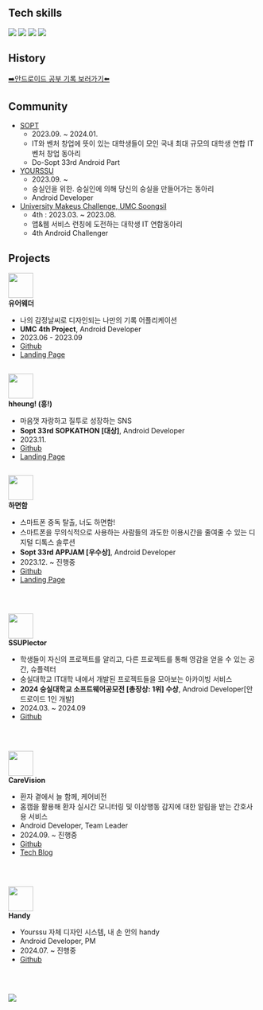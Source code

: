 ## Tech skills
<p>
  <img src="https://img.shields.io/badge/Kotlin-7F52FF?style=flat-square&logo=Kotlin&logoColor=white"/>
  <img src="https://img.shields.io/badge/Android-3DDC84?style=flat-square&logo=android&logoColor=white">
  <img src="https://img.shields.io/badge/AndroidStudio-3DDC84?style=flat-square&logo=androidstudio&logoColor=white">
  <img src="https://img.shields.io/badge/jetpackCompose-000000?style=flat-square&logo=jetpackcompose&logoColor=#4285F4">
</p>

## History
[➡️안드로이드 공부 기록 보러가기⬅️](https://www.notion.so/kangyuri1114/Android-beb174a2a06e4fc39a3bcdc4ecec92c0)

## Community
- [SOPT](https://www.sopt.org/)
  - 2023.09. ~ 2024.01.
  - IT와 벤처 창업에 뜻이 있는 대학생들이 모인 국내 최대 규모의 대학생 연합 IT 벤처 창업 동아리
  - Do-Sopt 33rd Android Part
- [YOURSSU](https://yourssu.com)
  - 2023.09. ~
  - 숭실인을 위한. 숭실인에 의해 당신의 숭실을 만들어가는 동아리
  - Android Developer
- [University Makeus Challenge, UMC Soongsil](https://www.makeus.in/umc)
  - 4th : 2023.03. ~ 2023.08.
  - 앱&웹 서비스 런칭에 도전하는 대학생 IT 연합동아리
  - 4th Android Challenger

## Projects

<img src="https://avatars.githubusercontent.com/u/138274494?s=48&v=4" width=50 /> <br/>   **유어웨더** 
  - 나의 감정날씨로 디자인되는 나만의 기록 어플리케이션
  - **UMC 4th Project**, Android Developer
  - 2023.06 - 2023.09
  - [Github](https://github.com/yourweather/yourweather-android)
  - [Landing Page](https://www.notion.so/4d8249f3157f4cb9bc014ba5567eff6f)
##
<img src="https://avatars.githubusercontent.com/u/151904137?s=48&v=4" width=50 /><br/>**hheung! (흥!)** <br/>
  - 마음껏 자랑하고 질투로 성장하는 SNS
  - **Sopt 33rd SOPKATHON [대상]**, Android Developer
  - 2023.11.
  - [Github](https://github.com/33th-SOPT-SOPKATHON-4/Android)
  - [Landing Page](https://playground.sopt.org/projects/139)

##
<img src="https://avatars.githubusercontent.com/u/154313174?s=48&v=4" width=50 /> <br/> **하면함**
  - 스마트폰 중독 탈출, 너도 하면함!
  - 스마트폰을 무의식적으로 사용하는 사람들의 과도한 이용시간을 줄여줄 수 있는 디지털 디톡스 솔루션 
  - **Sopt 33rd APPJAM [우수상]**, Android Developer
  - 2023.12. ~ 진행중 
  - [Github](https://github.com/Team-HMH/HMH-Android)
  - [Landing Page](https://playground.sopt.org/projects/148)
<br>

##
<img src="https://avatars.githubusercontent.com/u/163310323?s=48&v=4" width=50 /> <br/> **SSUPlector**
  - 학생들이 자신의 프로젝트를 알리고, 다른 프로젝트를 통해 영감을 얻을 수 있는 공간, 슈플렉터
  - 숭실대학교 IT대학 내에서 개발된 프로젝트들을 모아보는 아카이빙 서비스
  - **2024 숭실대학교 소프트웨어공모전 [총장상: 1위] 수상**, Android Developer[안드로이드 1인 개발]
  - 2024.03. ~ 2024.09 
  - [Github](https://github.com/SSU-Plector/SSU-Plector-Android)
<br>


##
<img src="https://avatars.githubusercontent.com/u/179388826?s=48&v=4" width=50 /> <br/> **CareVision**
  - 환자 곁에서 늘 함께, 케어비전
  - 홈캠을 활용해 환자 실시간 모니터링 및 이상행동 감지에 대한 알림을 받는 간호사용 서비스
  - Android Developer, Team Leader
  - 2024.09. ~ 진행중 
  - [Github](https://github.com/SSU-Capstone-Aurora/CareVision-Android)
  - [Tech Blog](https://velog.io/@kangyuri1114/series/CareVision-%EC%95%88%EB%93%9C%EB%A1%9C%EC%9D%B4%EB%93%9C-%EC%84%9C%EB%B9%84%EC%8A%A4)
<br>

##
<img src="https://avatars.githubusercontent.com/u/81421323?s=200&v=4" width=50 /> <br/> **Handy**
  - Yourssu 자체 디자인 시스템, 내 손 안의 handy
  - Android Developer, PM
  - 2024.07. ~ 진행중 
  - [Github](https://github.com/yourssu/Handy-Android)
<br>

## 
<img src="https://github-readme-stats.vercel.app/api?username=kangyuri1114&show_icons=true">


